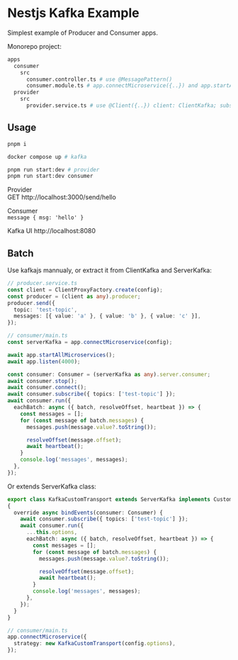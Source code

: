 # Nestjs Kafka Example
Simplest example of Producer and Consumer apps.  

Monorepo project:
```sh
apps
  consumer
    src
      consumer.controller.ts # use @MessagePattern()
      consumer.module.ts # app.connectMicroservice({..}) and app.startAllMicroservices()
  provider
    src
      provider.service.ts # use @Client({..}) client: ClientKafka; subscribe to topic and send
```

## Usage

```sh
pnpm i

docker compose up # kafka

pnpm run start:dev # provider
pnpm run start:dev consumer
```
Provider  
GET http://localhost:3000/send/hello

Consumer  
`message { msg: 'hello' }`

Kafka UI
http://localhost:8080

## Batch

Use kafkajs mannualy, or extract it from ClientKafka and ServerKafka:
```ts
// producer.service.ts
const client = ClientProxyFactory.create(config);
const producer = (client as any).producer;
producer.send({
  topic: 'test-topic',
  messages: [{ value: 'a' }, { value: 'b' }, { value: 'c' }],
});

// consumer/main.ts
const serverKafka = app.connectMicroservice(config);

await app.startAllMicroservices();
await app.listen(4000);

const consumer: Consumer = (serverKafka as any).server.consumer;
await consumer.stop();
await consumer.connect();
await consumer.subscribe({ topics: ['test-topic'] });
await consumer.run({
  eachBatch: async ({ batch, resolveOffset, heartbeat }) => {
    const messages = [];
    for (const message of batch.messages) {
      messages.push(message.value?.toString());

      resolveOffset(message.offset);
      await heartbeat();
    }
    console.log('messages', messages);
  },
});

```
Or extends ServerKafka class:  

```ts
export class KafkaCustomTransport extends ServerKafka implements CustomTransportStrategy
{
  override async bindEvents(consumer: Consumer) {
    await consumer.subscribe({ topics: ['test-topic'] });
    await consumer.run({
      ...this.options,
      eachBatch: async ({ batch, resolveOffset, heartbeat }) => {
        const messages = [];
        for (const message of batch.messages) {
          messages.push(message.value?.toString());

          resolveOffset(message.offset);
          await heartbeat();
        }
        console.log('messages', messages);
      },
    });
  }
}

// consumer/main.ts
app.connectMicroservice({
  strategy: new KafkaCustomTransport(config.options),
});

```